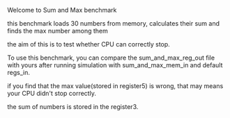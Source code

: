 Welcome to Sum and Max benchmark

this benchmark loads 30 numbers from memory, calculates their sum and finds the max number among them

the aim of this is to test whether CPU can correctly stop.

To use this benchmark, you can compare the sum_and_max_reg_out file with yours after running simulation with sum_and_max_mem_in and default regs_in. 

if you find that the max value(stored in register5) is wrong, that may means your CPU didn't stop correctly.

the sum of numbers is stored in the register3.


